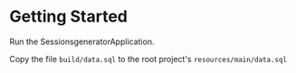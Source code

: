 # Getting Started

Run the SessionsgeneratorApplication.

Copy the file `build/data.sql` to the root project's `resources/main/data.sql` 